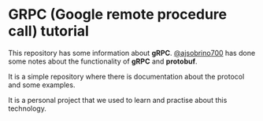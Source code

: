 # GRPC (Google remote procedure call) tutorial

This repository has some information about **gRPC**. [@ajsobrino700](https://github.com/ajsobrino700) has done some notes about the functionality of **gRPC** and **protobuf**.

It is a simple repository where there is documentation about the protocol and some examples.

It is a personal project that we used to learn and practise about this technology.
